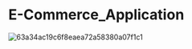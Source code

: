 # E-Commerce_Application
![63a34ac19c6f8eaea72a58380a07f1c1](https://github.com/danush754/E-Commerce_Application/assets/69307653/d3aa7efd-048f-464e-8183-d948a09299af)
